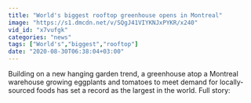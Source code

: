 ```yaml
---
title: "World's biggest rooftop greenhouse opens in Montreal"
image: "https://s1.dmcdn.net/v/SQgJ41VIYKNJxPYKR/x240"
vid_id: "x7vufgk"
categories: "news"
tags: ["World's","biggest","rooftop"]
date: "2020-08-30T06:38:04+03:00"
---
```

Building on a new hanging garden trend, a greenhouse atop a Montreal warehouse growing eggplants and tomatoes to meet demand for locally-sourced foods has set a record as the largest in the world. Full story: 
